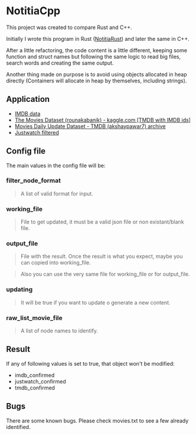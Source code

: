 # NotitiaCpp

This project was created to compare Rust and C++.

Initially I wrote this program in Rust ([NotitiaRust](https://github.com/asestacom/NotitiaRust)) and later the same in C++.

After a little refactoring, the code content is a little different, keeping some function and struct names but following the same logic to read big files, search words and creating the same output.

Another thing made on purpose is to avoid using objects allocated in heap directly (Containers will allocate in heap by themselves, including strings).

## Application

- [IMDB data](https://datasets.imdbws.com/)
- [The Movies Dataset (rounakabanik) - kaggle.com [TMDB with IMDB ids]](https://www.kaggle.com/datasets/rounakbanik/the-movies-dataset)
- [Movies Daily Update Dataset - TMDB (akshaypawar7) archive](https://www.kaggle.com/datasets/akshaypawar7/millions-of-movies)
- [Justwatch filtered](https://apis.justwatch.com/graphql)

## Config file

The main values in the config file will be:

### filter_node_format

> A list of valid format for input.

### working_file

> File to get updated, it must be a valid json file or non existant/blank file.

### output_file

> File with the result. Once the result is what you expect, maybe you can copied into working_file.

> Also you can use the very same file for working_file or for output_file.

### updating
    
> It will be true if you want to update o generate a new content.

### raw_list_movie_file

> A list of node names to identify.

## Result

If any of following values is set to true, that object won't be modified:
- imdb_confirmed
- justwatch_confirmed
- tmdb_confirmed

## Bugs

There are some known bugs. Please check movies.txt to see a few already identified.

